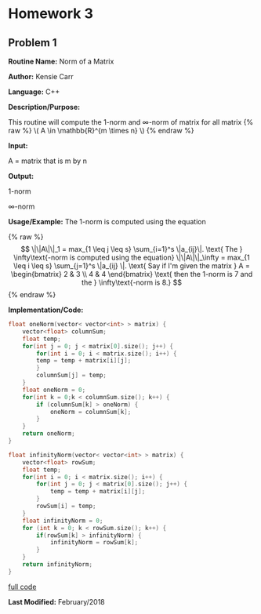 # Homework 3
## Problem 1
**Routine Name:**           Norm of a Matrix

**Author:** Kensie Carr

**Language:** C++

**Description/Purpose:** 

This routine will compute the 1-norm and ∞-norm of matrix for all matrix 
{% raw %}
\\(
    A \in \mathbb{R}^{m \times n} \\) 
{% endraw %}

**Input:**

A = matrix that is m by n

**Output:** 

1-norm

∞-norm

**Usage/Example:**
The 1-norm is computed using the equation 


{% raw %}
$$
\|\|A\|\|_1 = max_{1 \leq j \leq s} \sum_{i=1}^s \|a_{ij}\|.
\text{ The } \infty\text{-norm is computed using the equation}
\|\|A\|\|_\infty = max_{1 \leq i \leq s} \sum_{j=1}^s \|a_{ij} \|. 
\text{ Say if I'm given the matrix } 
A = \begin{bmatrix}
2 & 3 \\ 
4 & 4 \end{bmatrix} \text{ then the 1-norm is 7 and the } \infty\text{-norm is 8.}
$$
{% endraw %}


**Implementation/Code:** 
```c++
float oneNorm(vector< vector<int> > matrix) {
    vector<float> columnSum;
    float temp;
    for(int j = 0; j < matrix[0].size(); j++) {
        for(int i = 0; i < matrix.size(); i++) {
        temp = temp + matrix[i][j];
        }
        columnSum[j] = temp;
    }
    float oneNorm = 0;
    for(int k = 0;k < columnSum.size(); k++) {
        if (columnSum[k] > oneNorm) {
            oneNorm = columnSum[k];
        }
    }
    return oneNorm;
}

float infinityNorm(vector< vector<int> > matrix) {
    vector<float> rowSum;
    float temp;
    for(int i = 0; i < matrix.size(); i++) {
        for(int j = 0; j < matrix[0].size(); j++) {
            temp = temp + matrix[i][j];
        }
        rowSum[i] = temp;
    }
    float infinityNorm = 0;
    for (int k = 0; k < rowSum.size(); k++) {
        if(rowSum[k] > infinityNorm) {
            infinityNorm = rowSum[k];
        }
    }
    return infinityNorm;
}
```
[full code](https://KensieCarr.github.io/Math-5620/SoftwareManual/NormOfMatrix.cpp)

**Last Modified:** February/2018